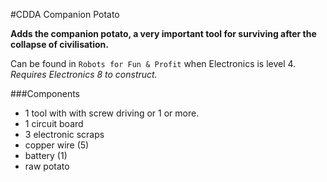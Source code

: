 #CDDA Companion Potato

**Adds the companion potato, a very important tool for surviving after the collapse of civilisation.**

Can be found in `Robots for Fun & Profit` when Electronics is level 4.  
*Requires Electronics 8 to construct.*

###Components
+ 1 tool with with screw driving or 1 or more.
+ 1 circuit board
+ 3 electronic scraps
+ copper wire (5)
+ battery (1)
+ raw potato
